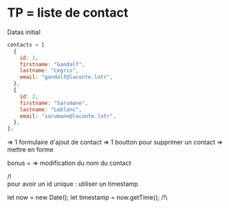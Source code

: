 # TP = liste de contact

Datas initial

```js
contacts = [
  {
    id: 1,
    firstname: "Gandalf",
    lastname: "Legris",
    email: "gandalf@laconte.lotr",
  },
  {
    id: 2,
    firstname: "Sarumane",
    lastname: "Leblanc",
    email: "sarumane@laconte.lotr",
  },
];
```

=> 1 formulaire d'ajout de contact
=> 1 boutton pour supprimer un contact
=> mettre en forme

bonus =
=> modification du nom du contact

/!\
pour avoir un id unique : utiliser un timestamp

let now = new Date();
let timestamp = now.getTime();
/!\

```

```
